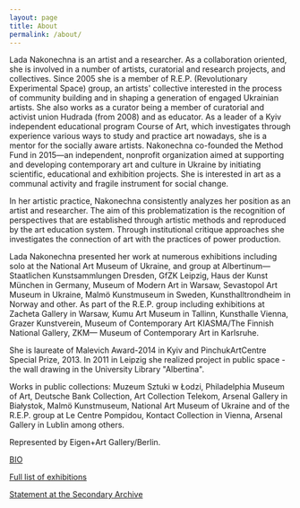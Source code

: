 ```yaml
---
layout: page
title: About
permalink: /about/
---
```


<section markdown="1" class="EN">
Lada Nakonechna is an artist and a researcher. 
As a collaboration oriented, she is involved in a number of artists, curatorial and research projects, and collectives. Since 2005 she is a member of R.E.P. (Revolutionary Experimental Space) group, an artists' collective interested in the process of community building and in shaping a generation of engaged Ukrainian artists. She also works as a curator being a member of curatorial and activist union Hudrada (from 2008) and as educator. 
As a leader of a Kyiv independent educational program Course of Art, which investigates through experience various ways to study and practice art nowadays, she is a mentor for the socially aware artists. Nakonechna co-founded the Method Fund in 2015—an independent, nonprofit organization aimed at supporting and developing contemporary art and culture in Ukraine by initiating scientific, educational and exhibition projects. She is interested in art as a communal activity and fragile instrument for social change. 

In her artistic practice, Nakonechna consistently analyzes her position as an artist and researcher. The aim of this problematization is the recognition of perspectives that are established through artistic methods and reproduced by the art education system. Through institutional critique approaches she investigates the connection of art with the practices of power production. 

Lada Nakonechna presented her work at numerous exhibitions including solo at the National Art Museum of Ukraine, and group at Albertinum—Staatlichen Kunstsammlungen Dresden, GfZK Leipzig, Haus der Kunst München in Germany, Museum of Modern Art in Warsaw, Sevastopol Art Museum in Ukraine, Malmö Kunstmuseum in Sweden, Kunsthalltrondheim in Norway and other. As part of the R.E.P. group including exhibitions at Zacheta Gallery in Warsaw, Kumu Art Museum in Tallinn, Kunsthalle Vienna, Grazer Kunstverein, Museum of Contemporary Art KIASMA/The Finnish National Gallery, ZKM— Museum of Contemporary Art in Karlsruhe.

She is laureate of Malevich Award-2014 in Kyiv and PinchukArtCentre Special Prize, 2013.
In 2011 in Leipzig she realized project in public space - the wall drawing in the University Library "Albertina".

Works in public collections: Muzeum Sztuki w Łodzi, Philadelphia Museum of Art, Deutsche Bank Collection, Art Collection Telekom, Arsenal Gallery in Białystok, Malmö Kunstmuseum, National Art Museum of Ukraine and of the R.E.P. group at Le Centre Pompidou, Kontact Collection in Vienna, Arsenal Gallery in Lublin among others.


Represented by Eigen+Art Gallery/Berlin.

[BIO](https://docs.google.com/document/d/1eEWnJX_1xJ3wqGRRJojAK4cmeVona2bFbb6SAWXZlws/edit?usp=sharing)

[Full list of exhibitions](https://docs.google.com/document/d/1RZfJxb-i1s_U8SORbKXLLNO2reoe8FDwPIXGCfnrx9g/edit?usp=sharing)

[Statement at the Secondary Archive](https://secondaryarchive.org/artists/lada-nakonechna/)

<section markdown="1" class="UKR">

</section>